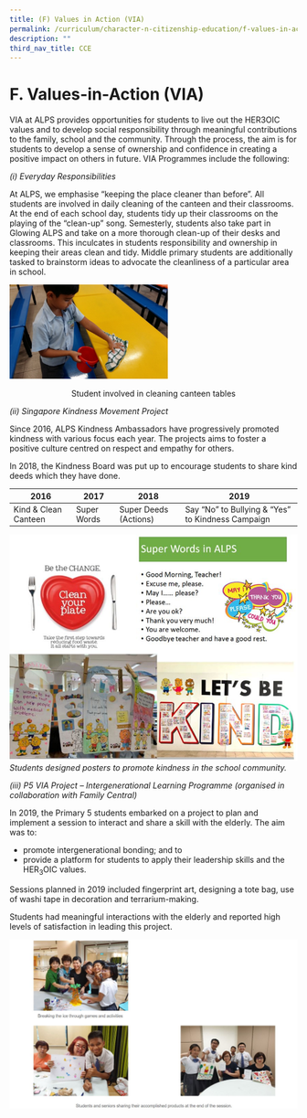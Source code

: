 ```yaml
---
title: (F) Values in Action (VIA)
permalink: /curriculum/character-n-citizenship-education/f-values-in-action-via
description: ""
third_nav_title: CCE
---
```

# **F. Values-in-Action (VIA)**

VIA at ALPS provides opportunities for students to live out the HER3OIC values and to develop social responsibility through meaningful contributions to the family, school and the community. Through the process, the aim is for students to develop a sense of ownership and confidence in creating a positive impact on others in future. VIA Programmes include the following: 

_(i) Everyday Responsibilities_ 

At ALPS, we emphasise “keeping the place cleaner than before”. All students are involved in daily cleaning of the canteen and their classrooms. At the end of each school day, students tidy up their classrooms on the playing of the “clean-up” song. Semesterly, students also take part in Glowing ALPS and take on a more thorough clean-up of their desks and classrooms. This inculcates in students responsibility and ownership in keeping their areas clean and tidy. Middle primary students are additionally tasked to brainstorm ideas to advocate the cleanliness of a particular area in school.

<img src="/images/Picture12.png" 
     style="width:55%">
<center> Student involved in cleaning canteen tables </center>

_(ii) Singapore Kindness Movement Project_ 

Since 2016, ALPS Kindness Ambassadors have progressively promoted kindness with various focus each year. The projects aims to foster a positive culture centred on respect and empathy for others. 

In 2018, the Kindness Board was put up to encourage students to share kind deeds which they have done.

| 2016 	| 2017 	| 2018 	| 2019 	|
| ---	| ---	| ---	| ---	|
| Kind & Clean Canteen 	| Super Words 	| Super Deeds (Actions) 	| Say “No” to Bullying & “Yes” to Kindness Campaign  	|


![](/images/VIA%201.jpg)
*Students designed posters to promote kindness in the school community.*


_(iii) P5 VIA Project – Intergenerational Learning Programme (organised in collaboration with Family Central)_

In 2019, the Primary 5 students embarked on a project to plan and implement a session to interact and share a skill with the elderly. The aim was to:

*   promote intergenerational bonding; and to
*   provide a platform for students to apply their leadership skills and the HER<sub>3</sub>OIC values. 

Sessions planned in 2019 included fingerprint art, designing a tote bag, use of washi tape in decoration and terrarium-making. 

Students had meaningful interactions with the elderly and reported high levels of satisfaction in leading this project.

![](/images/VIA%202.jpg)